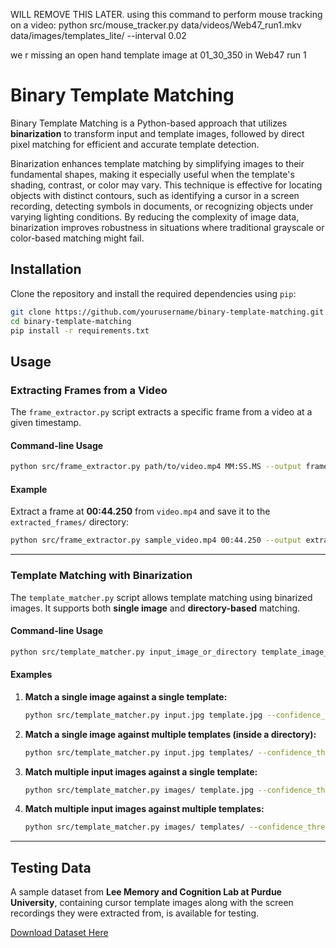 WILL REMOVE THIS LATER. using this command to perform mouse tracking on a video: python src/mouse_tracker.py data/videos/Web47_run1.mkv data/images/templates_lite/ --interval 0.02

we r missing an open hand template image at 01_30_350 in Web47 run 1

# Binary Template Matching

Binary Template Matching is a Python-based approach that utilizes **binarization** to transform input and template images, followed by direct pixel matching for efficient and accurate template detection.

Binarization enhances template matching by simplifying images to their fundamental shapes, making it especially useful when the template's shading, contrast, or color may vary. This technique is effective for locating objects with distinct contours, such as identifying a cursor in a screen recording, detecting symbols in documents, or recognizing objects under varying lighting conditions. By reducing the complexity of image data, binarization improves robustness in situations where traditional grayscale or color-based matching might fail.

## Installation

Clone the repository and install the required dependencies using `pip`:

```bash
git clone https://github.com/yourusername/binary-template-matching.git
cd binary-template-matching
pip install -r requirements.txt
```

## Usage

### Extracting Frames from a Video

The `frame_extractor.py` script extracts a specific frame from a video at a given timestamp.

#### Command-line Usage

```bash
python src/frame_extractor.py path/to/video.mp4 MM:SS.MS --output frames/
```

#### Example

Extract a frame at **00:44.250** from `video.mp4` and save it to the `extracted_frames/` directory:

```bash
python src/frame_extractor.py sample_video.mp4 00:44.250 --output extracted_frames
```

---

### Template Matching with Binarization

The `template_matcher.py` script allows template matching using binarized images. It supports both **single image** and **directory-based** matching.

#### Command-line Usage

```bash
python src/template_matcher.py input_image_or_directory template_image_or_directory --confidence_threshold 0.90 --white_threshold 200 --output results/
```

#### Examples

1. **Match a single image against a single template:**

   ```bash
   python src/template_matcher.py input.jpg template.jpg --confidence_threshold 0.90 --white_threshold 200 --output results/
   ```

2. **Match a single image against multiple templates (inside a directory):**

   ```bash
   python src/template_matcher.py input.jpg templates/ --confidence_threshold 0.90 --white_threshold 200 --output results/
   ```

3. **Match multiple input images against a single template:**

   ```bash
   python src/template_matcher.py images/ template.jpg --confidence_threshold 0.90 --white_threshold 200 --output results/
   ```

4. **Match multiple input images against multiple templates:**

   ```bash
   python src/template_matcher.py images/ templates/ --confidence_threshold 0.90 --white_threshold 200 --output results/
   ```

---

## Testing Data

A sample dataset from **Lee Memory and Cognition Lab at Purdue University**, containing cursor template images along with the screen recordings they were extracted from, is available for testing.

[Download Dataset Here](https://drive.google.com/drive/folders/1z6H-jSOXbFHEh0YNDAoG9efRs2j1vyI7?usp=drive_link)
